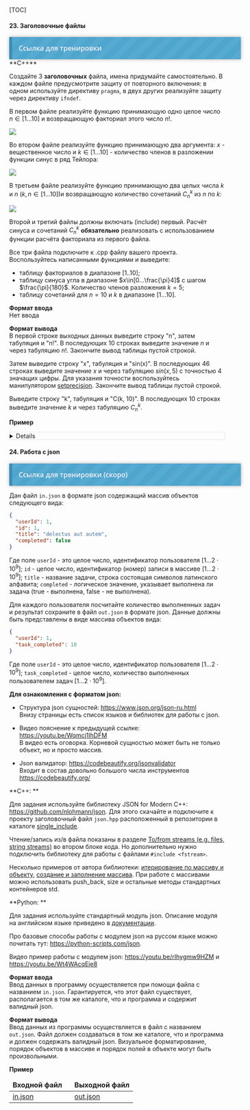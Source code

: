 [TOC]

#### <span>23</span>. Заголовочные файлы

<div id="testing" style="background-size: 40px 40px; background-image: -moz-linear-gradient(135deg, rgba(255, 255, 255, .05) 25%, transparent 25%, transparent 50%, rgba(255, 255, 255, .05) 50%, rgba(255, 255, 255, .05) 75%, transparent 75%, transparent); background-image: -webkit-linear-gradient(135deg, rgba(255, 255, 255, .05) 25%, transparent 25%, transparent 50%, rgba(255, 255, 255, .05) 50%, rgba(255, 255, 255, .05) 75%, transparent 75%, transparent); background-image: linear-gradient(135deg, rgba(255, 255, 255, .05) 25%, transparent 25%, transparent 50%, rgba(255, 255, 255, .05) 50%, rgba(255, 255, 255, .05) 75%, transparent 75%, transparent); box-shadow: 0 0 8px rgba(0,0,0,.3); width: 100%; margin: 0 auto; padding:15px; background-color: #4ea5cd; border-left:7px #3b8eb5 solid;">
<a href="https://www.classmarker.com/online-test/start/?quiz=tq95fb245c2c0c31" style="text-decoration: none; font:16px 'Open Sans'; font-weight:600; color:#f4f0fc;">Ссылка для тренировки</a>
</div>
**C++**

Создайте 3 **заголовочных** файла, имена придумайте самостоятельно.  В каждом файле предусмотрите защиту от повторного включения: в одном используйте директиву `pragma`, в двух других реализуйте защиту через директиву `ifndef`.

В первом файле реализуйте функцию принимающую одно целое число $n \in[1...10]$ и возвращающую факториал этого число $n!$.

![](https://wikimedia.org/api/rest_v1/media/math/render/svg/0613b26bbfc65ef7ae0142723f8251988cc70ba0)

Во втором файле реализуйте функцию принимающую два аргумента: $x$ - вещественное число и $k\in[1... 10]$ - количество членов в разложении функции синус в ряд Тейлора:

![](https://wikimedia.org/api/rest_v1/media/math/render/svg/b89940045b13c9bcd33512a3051b8869086947ed)

В третьем файле реализуйте функцию принимающую два целых числа $k$ и $n$ ($k, n\in[1... 10]$)и возвращающую количество сочетаний $C_{n}^{k}$ из $n$ по $k$:

![](https://wikimedia.org/api/rest_v1/media/math/render/svg/a73cf8428fc85510cade14325f0d8a3f460ed0c6)

Второй и третий файлы должны включать (include) первый. Расчёт синуса и сочетаний $C_{n}^{k}$ **обязательно** реализовать с использованием функции расчёта факториала из первого файла.

Все три файла подключите к .cpp файлу вашего проекта. Воспользуйтесь написанными функциями и выведите:

- таблицу факториалов в диапазоне $[1..10]$;
- таблицу синуса угла в диапазоне $x\in[0...\frac{\pi}4]$ c шагом $\frac{\pi}{180}$. Количество членов разложения $k=5$;
- таблицу сочетаний для $n = 10$ и $k$ в диапазоне $[1...10]$.

**Формат ввода**   
Нет ввода

**Формат вывода**   
В первой строке выходных данных выведите строку "n", затем табуляция и "n!". В последующих 10 строках выведите значение $n$ и через табуляцию $n!$. Закончите вывод таблицы пустой строкой. 

Затем выведите строку "x", табуляция и "sin(x)". В последующих 46 строках выведите значение $x$ и через табуляцию $sin(x, 5)$ с точностью 4 значащих цифры. Для указания точности воспользуйтесь манипулятором [setprecision](https://www.cplusplus.com/reference/iomanip/setprecision/). Закончите вывод таблицы пустой строкой.  

Выведите строку "k", табуляция и "C(k, 10)". В последующих 10 строках выведите значение $k$ и через табуляцию $C_{n}^{k}$.

**Пример** 

<details style="border: 1px solid #dfe2e5;"><table>
<thead><tr><td width="50%"><b>Ввод</b></td><td width="50%"><b>Вывод</b></td></tr></thead>
<tr><td></td><td><pre>n       n!
1       1
2       2
3       6
4       24
5       120
6       720
7       5040
8       40320
9       362880
10      3628800<br>
x       sin(x)
0       0
0.01745 0.01745
0.03491 0.0349
0.05236 0.05234
0.06981 0.06976
0.08727 0.08716
0.1047  0.1045
0.1222  0.1219
0.1396  0.1392
0.1571  0.1564
0.1745  0.1736
0.192   0.1908
0.2094  0.2079
0.2269  0.225
0.2443  0.2419
0.2618  0.2588
0.2793  0.2756
0.2967  0.2924
0.3142  0.309
0.3316  0.3256
0.3491  0.342
0.3665  0.3584
0.384   0.3746
0.4014  0.3907
0.4189  0.4067
0.4363  0.4226
0.4538  0.4384
0.4712  0.454
0.4887  0.4695
0.5061  0.4848
0.5236  0.5
0.5411  0.515
0.5585  0.5299
0.576   0.5446
0.5934  0.5592
0.6109  0.5736
0.6283  0.5878
0.6458  0.6018
0.6632  0.6157
0.6807  0.6293
0.6981  0.6428
0.7156  0.6561
0.733   0.6691
0.7505  0.682
0.7679  0.6947
0.7854  0.7071<br>
k       C(k, 10)
1       10
2       45
3       120
4       210
5       252
6       210
7       120
8       45
9       10
10      1</pre></td></tr>
</table></details>



#### <span>24</span>. Работа с json

<div id="testing" style="background-size: 40px 40px; background-image: -moz-linear-gradient(135deg, rgba(255, 255, 255, .05) 25%, transparent 25%, transparent 50%, rgba(255, 255, 255, .05) 50%, rgba(255, 255, 255, .05) 75%, transparent 75%, transparent); background-image: -webkit-linear-gradient(135deg, rgba(255, 255, 255, .05) 25%, transparent 25%, transparent 50%, rgba(255, 255, 255, .05) 50%, rgba(255, 255, 255, .05) 75%, transparent 75%, transparent); background-image: linear-gradient(135deg, rgba(255, 255, 255, .05) 25%, transparent 25%, transparent 50%, rgba(255, 255, 255, .05) 50%, rgba(255, 255, 255, .05) 75%, transparent 75%, transparent); box-shadow: 0 0 8px rgba(0,0,0,.3); width: 100%; margin: 0 auto; padding:15px; background-color: #4ea5cd; border-left:7px #3b8eb5 solid;">
<a href="#" style="text-decoration: none; font:16px 'Open Sans'; font-weight:600; color:#f4f0fc;">Ссылка для тренировки (скоро)</a>
</div>

Дан файл `in.json` в формате json содержащий массив объектов следующего вида:

```json
{
  "userId": 1,
  "id": 1,
  "title": "delectus aut autem",
  "completed": false
}
```

Где поле `userId` - это целое число, идентификатор пользователя $[1...2\cdot10^9]$; `id` - целое число, идентификатор (номер) записи в массиве $[1...2\cdot10^9]$; `title` - название задачи, строка состоящая символов латинского алфавита; `completed` - логическое значение, указывает выполнена ли задача (true - выполнена, false - не выполнена).

Для каждого пользователя посчитайте количество выполненных задач и результат сохраните в файл `out.json` в формате json. Данные должны быть представлены в виде массива объектов вида: 

```json
{
  "userId": 1,
  "task_completed": 10
}
```

Где поле `userId` - это целое число, идентификатор пользователя $[1...2\cdot10^9]$; `task_completed` - целое число, количество выполненных пользователем задач $[1...2\cdot10^9]$.

**Для ознакомления с форматом json:**

- Структура json сущностей: https://www.json.org/json-ru.html  
  Внизу страницы есть список языков и библиотек для работы с json.

- Видео пояснение к предыдущей ссылке: https://youtu.be/Wqmcj1IhDFM  
  В видео есть оговорка. Корневой сущностью может быть не только объект, но и просто массив.
- Json валидатор: https://codebeautify.org/jsonvalidator  
  Входит в состав довольно большого числа инструментов https://codebeautify.org/

**С++: **

Для задания используйте библиотеку JSON for Modern C++: https://github.com/nlohmann/json. Для этого скачайте и подключите к проекту заголовочный файл `json.hpp` расположенный в репозитории в каталоге [single_include](https://github.com/nlohmann/json/tree/develop/single_include).

Чтение/запись из/в файла показаны в разделе [To/from streams (e.g. files, string streams)](https://github.com/nlohmann/json#user-content-tofrom-streams-eg-files-string-streams) во втором блоке кода. Но дополнительно нужно подключить библиотеку для работы с файлами `#include <fstream>`.

Несколько примеров от автора библиотеки: [итерирование по массиву и объекту](https://wandbox.org/permlink/ScW4gbehjRyjHyPZ), [создание и заполнение массива](https://wandbox.org/permlink/Ptk2BoNyGfrZfxRU). При работе с массивами можно использовать push_back, size и остальные методы стандартных контейнеров std.

**Python: **

Для задания используйте стандартный модуль json. Описание модуля на английском языке приведено в [документации](https://docs.python.org/3/library/json.html).

Про базовые способы работы с модулем json на руссом языке можно почитать тут: https://python-scripts.com/json.

Видео пример работы с модулем json: https://youtu.be/rIhygmw9HZM и https://youtu.be/Wt4WAcqEje8

**Формат ввода**   
Ввод данных в программу осуществляется при помощи файла с названием `in.json`. Гарантируется, что этот файл существует, располагается в том же каталоге, что и программа и содержит валидный json.

**Формат вывода**   
Ввод данных из программы осуществляется в файл с названием `out.json`. Файл должен создаваться в том же каталоге, что и программа и должен содержать валидный json. Визуальное форматирование, порядок объектов в массиве и порядок полей в объекте могут быть произвольными.

**Пример** 

<table>
<thead><tr><td width="50%"><b>Входной файл</b></td><td width="50%"><b>Выходной файл</b></td></tr></thead>
    <tr><td valign="top"><a href="./resources/files/task24/in.json">in.json</a></td><td valign="top"><a href="./resources/files/task24/out.json">out.json</a></td></tr>
</table> 

